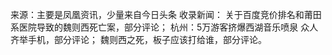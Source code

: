 来源：主要是凤凰资讯，少量来自今日头条
收录新闻：
关于百度竞价排名和莆田系医院导致的魏则西死亡案，部分评论；
杭州：5万游客挤爆西湖音乐喷泉 众人齐举手机，部分评论；
魏则西之死，板子应该打给谁，部分评论。
